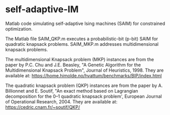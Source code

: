 # self-adaptive-IM
Matlab code simulating self-adaptive Ising machines (SAIM) for constrained optimization.

The Matlab file SAIM_QKP.m executes a probabilistic-bit (p-bit) SAIM for quadratic knapsack problems. SAIM_MKP.m addresses multidimensional knapsack problems.

The multidimensional Knapsack problem (MKP) instances are from the paper by P.C. Chu and J.E. Beasley, "A Genetic Algorithm for the Multidimensional Knapsack Problem", Journal of Heuristics, 1998. They are available at:
https://home.himolde.no/hvattum/benchmarks/BIP/index.html

The quadratic knapsack problem (QKP) instances are from the paper by A. Billionnet and E. Soutif, "An exact method based on Lagrangian decomposition for the 0–1 quadratic knapsack problem', European Journal of Operational Research, 2004. They are available at:
https://cedric.cnam.fr/~soutif/QKP/
